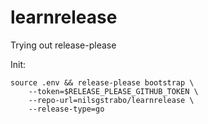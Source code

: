 # learnrelease
Trying out release-please

Init:
```
source .env && release-please bootstrap \
    --token=$RELEASE_PLEASE_GITHUB_TOKEN \
    --repo-url=nilsgstrabo/learnrelease \
    --release-type=go

```
